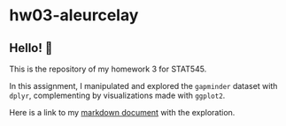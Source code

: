 # hw03-aleurcelay

## Hello! :wave:

This is the repository of my homework 3 for STAT545.

In this assignment, I manipulated and explored the `gapminder` dataset with `dplyr`, complementing by visualizations made with `ggplot2`.

Here is a link to my [markdown document](hw03_dplyr_ggplot2.md) with the exploration.
